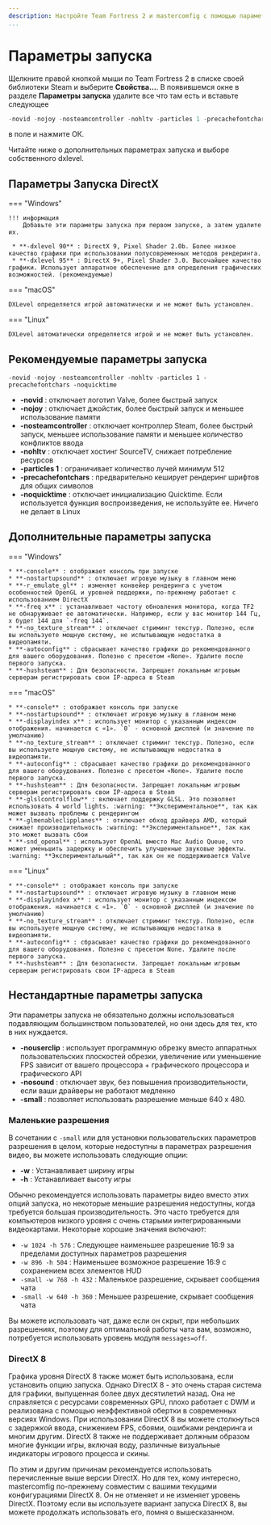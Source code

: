 ```yaml
---
description: Настройте Team Fortress 2 и mastercomfig с помощью параметров запуска.
...
```


# Параметры запуска

Щелкните правой кнопкой мыши по Team Fortress 2 в списке своей библиотеки Steam и выберите **Свойства...**.
В появившемся окне в разделе **Параметры запуска** удалите
все что там есть и вставьте следующее

```c
-novid -nojoy -nosteamcontroller -nohltv -particles 1 -precachefontchars -noquicktime
```

в поле и нажмите ОК.

Читайте ниже о дополнительных параметрах запуска и выборе собственного dxlevel.

## Параметры Запуска DirectX

=== "Windows"

    !!! информация
        Добавьте эти параметры запуска при первом запуске, а затем удалите их.

     * **-dxlevel 90** : DirectX 9, Pixel Shader 2.0b. Более низкое качество графики при использовании полусовременных методов рендеринга.
     * **-dxlevel 95** : DirectX 9+, Pixel Shader 3.0. Высочайшее качество графики. Использует аппаратное обеспечение для определения графических возможностей. (рекомендуемые)

=== "macOS"

    DXLevel определяется игрой автоматически и не может быть установлен.

=== "Linux"

    DXLevel автоматически определяется игрой и не может быть установлен.

## Рекомендуемые параметры запуска

`-novid -nojoy -nosteamcontroller -nohltv -particles 1 -precachefontchars -noquicktime`

- **-novid** : отключает логотип Valve, более быстрый запуск
- **-nojoy** : отключает джойстик, более быстрый запуск и меньшее использование памяти
- **-nosteamcontroller** : отключает контроллер Steam, более быстрый запуск, меньшее использование памяти и меньшее количество конфликтов ввода
- **-nohltv** : отключает хостинг SourceTV, снижает потребление ресурсов
- **-particles 1** : ограничивает количество лучей минимум 512
- **-precachefontchars** : предварительно кеширует рендеринг шрифтов для общих символов
- **-noquicktime** : отключает инициализацию Quicktime. Если используется функция воспроизведения, не используйте ее. Ничего не делает в Linux

## Дополнительные параметры запуска

=== "Windows"

    * **-console** : отображает консоль при запуске
    * **-nostartupsound** : отключает игровую музыку в главном меню
    * **-r_emulate_gl** : изменяет конвейер рендеринга с учетом особенностей OpenGL и уровней поддержки, по-прежнему работает с использованием DirectX
    * **-freq x** : устанавливает частоту обновления монитора, когда TF2 не обнаруживает ее автоматически. Например, если у вас монитор 144 Гц, x будет 144 для `-freq 144`.
    * **-no_texture_stream** : отключает стриминг текстур. Полезно, если вы используете мощную систему, не испытывающую недостатка в видеопамяти.
    * **-autoconfig** : сбрасывает качество графики до рекомендованного для вашего оборудования. Полезно с пресетом «None». Удалите после первого запуска.
    * **-hushsteam** : Для безопасности. Запрещает локальным игровым серверам регистрировать свои IP-адреса в Steam

=== "macOS"

    * **-console** : отображает консоль при запуске
    * **-nostartupsound** : отключает игровую музыку в главном меню
    * **-displayindex x** : использует монитор с указанным индексом отображения. начинается с «1». `0` - основной дисплей (и значение по умолчанию)
    * **-no_texture_stream** : отключает стриминг текстур. Полезно, если вы используете мощную систему, не испытывающую недостатка в видеопамяти.
    * **-autoconfig** : сбрасывает качество графики до рекомендованного для вашего оборудования. Полезно с пресетом «None». Удалите после первого запуска.
    * **-hushsteam** : Для безопасности. Запрещает локальным игровым серверам регистрировать свои IP-адреса в Steam
    * **-glslcontrolflow** : включает поддержку GLSL. Это позволяет использовать 4 world lights. :warning: **Экспериментальное**, так как может вызвать проблемы с рендерингом
    * **-glmenableclipplanes** : отключает обход драйвера AMD, который снижает производительность :warning: **Экспериментальное**, так как это может вызвать сбои
    * **-snd_openal** : использует OpenAL вместо Mac Audio Queue, что может уменьшить задержку и обеспечить улучшенные звуковые эффекты. :warning: **Экспериментальный**, так как он не поддерживается Valve

=== "Linux"

    * **-console** : отображает консоль при запуске
    * **-nostartupsound** : отключает игровую музыку в главном меню
    * **-displayindex x** : использует монитор с указанным индексом отображения. начинается с «1». `0` - основной дисплей (и значение по умолчанию)
    * **-no_texture_stream** : отключает стриминг текстур. Полезно, если вы используете мощную систему, не испытывающую недостатка в видеопамяти.
    * **-autoconfig** : сбрасывает качество графики до рекомендованного для вашего оборудования. Полезно с пресетом None. Удалите после первого запуска.
    * **-hushsteam** : Для безопасности. Запрещает локальным игровым серверам регистрировать свои IP-адреса в Steam

## Hecтaндapтные параметры запуска

Эти параметры запуска не обязательно должны использоваться подавляющим большинством пользователей, но они здесь для тех, кто в них нуждается.

- **-nouserclip** : использует программную обрезку вместо аппаратных пользовательских плоскостей обрезки, увеличение или уменьшение FPS зависит от вашего процессора + графического процессора и графического API
- **-nosound** : отключает звук, без повышения производительности, если ваши драйверы не работают медленно
- **-small** : позволяет использовать разрешение меньше 640 x 480.

### Маленькие разрешения

В сочетании с `-small` или для установки пользовательских параметров разрешения в целом, которые недоступны в параметрах разрешения видео, вы можете использовать следующие опции:

- **-w** : Устанавливает ширину игры
- **-h** : Устанавливает высоту игры

Обычно рекомендуется использовать параметры видео вместо этих опций запуска, но некоторые меньшие разрешения недоступны, когда требуется большая производительность. Это часто требуется для компьютеров низкого уровня с очень старыми интегрированными видеокартами. Некоторые хорошие значения включают:

- `-w 1024 -h 576` : Следующее наименьшее разрешение 16:9 за пределами доступных параметров разрешения
- `-w 896 -h 504` : Наименьшее возможное разрешение 16:9 с сохранением всех элементов HUD
- `-small -w 768 -h 432` : Маленькое разрешение, скрывает сообщения чата
- `-small -w 640 -h 360` : Меньшее разрешение, скрывает сообщения чата

Вы можете использовать чат, даже если он скрыт, при небольших разрешениях, поэтому для оптимальной работы чата вам, возможно, потребуется использовать уровень модуля `messages=off`.

### DirectX 8

Графика уровня DirectX 8 также может быть использована, если установить опцию запуска. Однако DirectX 8 - это очень старая система для графики, выпущенная более двух десятилетий назад.
Она не справляется с ресурсами современных GPU, плохо работает с DWM и реализована с помощью неэффективной обертки в современных версиях Windows.
При использовании DirectX 8 вы можете столкнуться с задержкой ввода, снижением FPS, сбоями, ошибками рендеринга и многим другим.
DirectX 8 также не поддерживает должным образом многие функции игры, включая воду, различные визуальные индикаторы игрового процесса и скины.

По этим и другим причинам рекомендуется использовать перечисленные выше версии DirectX. Но для тех, кому интересно, mastercomfig по-прежнему совместим
с вашими текущими конфигурациями DirectX 8. Он не отменяет и не изменяет уровень DirectX.
Поэтому если вы используете вариант запуска DirectX 8, вы можете продолжать использовать его, помня о вышесказанном.
